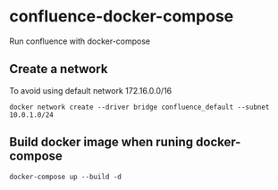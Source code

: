 # confluence-docker-compose
Run confluence with docker-compose

## Create a network
To avoid using default network 172.16.0.0/16
```
docker network create --driver bridge confluence_default --subnet 10.0.1.0/24
```

## Build docker image when runing docker-compose
```
docker-compose up --build -d
```
